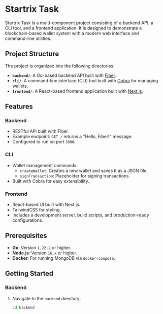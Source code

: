# Startrix Task

Startrix Task is a multi-component project consisting of a backend API, a CLI tool, and a frontend application. It is designed to demonstrate a blockchain-based wallet system with a modern web interface and command-line utilities.

## Project Structure

The project is organized into the following directories:

- **`backend/`**: A Go-based backend API built with [Fiber](https://gofiber.io/).
- **`cli/`**: A command-line interface (CLI) tool built with [Cobra](https://github.com/spf13/cobra) for managing wallets.
- **`frontend/`**: A React-based frontend application built with [Next.js](https://nextjs.org/).

## Features

### Backend
- RESTful API built with Fiber.
- Example endpoint: `GET /` returns a "Hello, Fiber!" message.
- Configured to run on port `3000`.

### CLI
- Wallet management commands:
  - `createWallet`: Creates a new wallet and saves it as a JSON file.
  - `signTransaction`: Placeholder for signing transactions.
- Built with Cobra for easy extensibility.

### Frontend
- React-based UI built with Next.js.
- TailwindCSS for styling.
- Includes a development server, build scripts, and production-ready configurations.

## Prerequisites

- **Go**: Version `1.22.2` or higher.
- **Node.js**: Version `16.x` or higher.
- **Docker**: For running MongoDB via `docker-compose`.

## Getting Started

### Backend

1. Navigate to the `backend` directory:
   ```bash
   cd backend